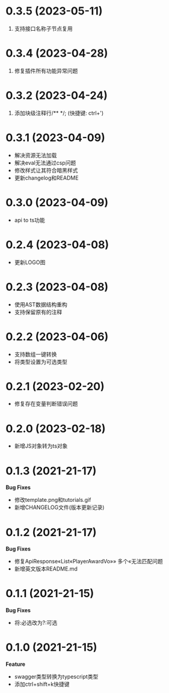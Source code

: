 # 0.3.5 (2023-05-11)
1. 支持接口名称子节点复用

# 0.3.4 (2023-04-28)
1. 修复插件所有功能异常问题

# 0.3.2 (2023-04-24)
1. 添加块级注释行/** */; (快捷键: ctrl+')

# 0.3.1 (2023-04-09)
- 解决资源无法加载
- 解决eval无法通过csp问题
- 修改样式让其符合暗黑样式
- 更新changelog和README

# 0.3.0 (2023-04-09)
- api to ts功能

# 0.2.4 (2023-04-08)
- 更新LOGO图

# 0.2.3 (2023-04-08)
- 使用AST数据结构重构
- 支持保留原有的注释

# 0.2.2 (2023-04-06)
- 支持数组一键转换
- 将类型设置为可选类型

# 0.2.1 (2023-02-20)
- 修复存在变量判断错误问题

# 0.2.0 (2023-02-18)
- 新增JS对象转为ts对象

# 0.1.3 (2021-21-17)
**Bug Fixes**
- 修改template.png和tutorials.gif
- 新增CHANGELOG文件(版本更新记录)

# 0.1.2 (2021-21-17)
**Bug Fixes**
- 修复ApiResponse«List«PlayerAwardVo»» 多个«无法匹配问题
- 新增英文版本README.md

# 0.1.1  (2021-21-15)
**Bug Fixes**
- 将:必选改为?:可选

# 0.1.0 (2021-21-15)

**Feature**
- swagger类型转换为typescript类型
- 添加ctrl+shift+k快捷键